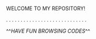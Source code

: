   WELCOME TO MY REPOSITORY! 
  
. . . . . . . . . . . . . . . . . . . . . . . . . . . . 

^^_HAVE FUN BROWSING CODES_^^
